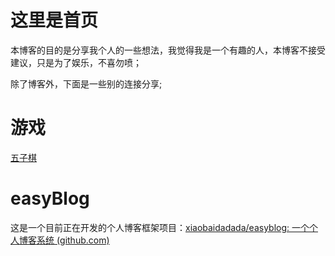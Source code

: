 # 这里是首页

本博客的目的是分享我个人的一些想法，我觉得我是一个有趣的人，本博客不接受建议，只是为了娱乐，不喜勿喷；

除了博客外，下面是一些别的连接分享;

# 游戏

[五子棋](https://xiaobaidadada.github.io/v1/wzq/wzq.html)

# easyBlog

这是一个目前正在开发的个人博客框架项目：[xiaobaidadada/easyblog: 一个个人博客系统 (github.com)](https://github.com/xiaobaidadada/easyblog)
